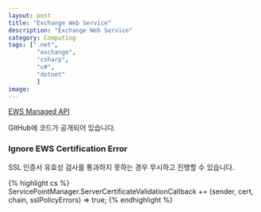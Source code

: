 ```yaml
---
layout: post
title: "Exchange Web Service"
description: "Exchange Web Service"
category: Computing
tags: [".net",
        "exchange",
        "csharp",
        "c#",
        "dotnet"
        ]
image:        
---
```



[EWS Managed API](https://github.com/OfficeDev/ews-managed-api/)

GitHub에 코드가 공개되어 있습니다.

### Ignore EWS Certification Error

SSL 인증서 유효성 검사를 통과하지 못하는 경우 무시하고 진행할 수 있습니다.

{% highlight cs %}
ServicePointManager.ServerCertificateValidationCallback += (sender, cert, chain, sslPolicyErrors) => true;
{% endhighlight %}
